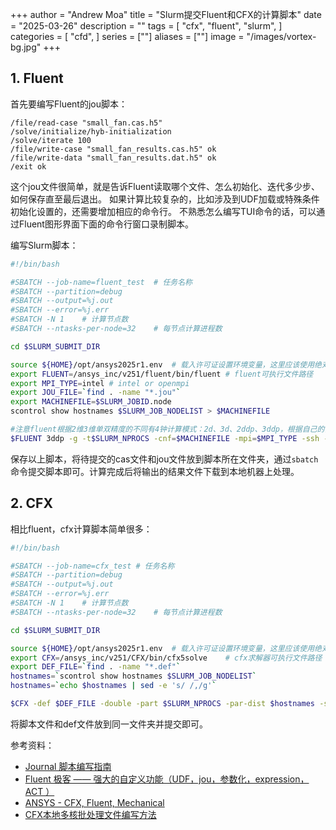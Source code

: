 +++
author = "Andrew Moa"
title = "Slurm提交Fluent和CFX的计算脚本"
date = "2025-03-26"
description = ""
tags = [
    "cfx",
    "fluent",
    "slurm",
]
categories = [
    "cfd",
]
series = [""]
aliases = [""]
image = "/images/vortex-bg.jpg"
+++

## 1. Fluent

首先要编写Fluent的jou脚本：
```text
/file/read-case "small_fan.cas.h5" 
/solve/initialize/hyb-initialization 
/solve/iterate 100 
/file/write-case "small_fan_results.cas.h5" ok 
/file/write-data "small_fan_results.dat.h5" ok 
/exit ok 
```
这个jou文件很简单，就是告诉Fluent读取哪个文件、怎么初始化、迭代多少步、如何保存直至最后退出。
如果计算比较复杂的，比如涉及到UDF加载或特殊条件初始化设置的，还需要增加相应的命令行。
不熟悉怎么编写TUI命令的话，可以通过Fluent图形界面下面的命令行窗口录制脚本。

编写Slurm脚本：
```Bash
#!/bin/bash 

#SBATCH --job-name=fluent_test	# 任务名称
#SBATCH --partition=debug 
#SBATCH --output=%j.out 
#SBATCH --error=%j.err 
#SBATCH -N 1	# 计算节点数
#SBATCH --ntasks-per-node=32	# 每节点计算进程数

cd $SLURM_SUBMIT_DIR

source ${HOME}/opt/ansys2025r1.env	# 载入许可证设置环境变量，这里应该使用绝对路径
export FLUENT=/ansys_inc/v251/fluent/bin/fluent	# fluent可执行文件路径
export MPI_TYPE=intel # intel or openmpi 
export JOU_FILE=`find . -name "*.jou"`
export MACHINEFILE=$SLURM_JOBID.node 
scontrol show hostnames $SLURM_JOB_NODELIST > $MACHINEFILE 

#注意fluent根据2维3维单双精度的不同有4钟计算模式：2d、3d、2ddp、3ddp，根据自己的需求选择对应的计算模式
$FLUENT 3ddp -g -t$SLURM_NPROCS -cnf=$MACHINEFILE -mpi=$MPI_TYPE -ssh -i $JOU_FILE

```
保存以上脚本，将待提交的cas文件和jou文件放到脚本所在文件夹，通过`sbatch`命令提交脚本即可。计算完成后将输出的结果文件下载到本地机器上处理。

## 2. CFX

相比fluent，cfx计算脚本简单很多：
```Bash
#!/bin/bash 

#SBATCH --job-name=cfx_test	# 任务名称
#SBATCH --partition=debug 
#SBATCH --output=%j.out 
#SBATCH --error=%j.err 
#SBATCH -N 1	# 计算节点数
#SBATCH --ntasks-per-node=32	# 每节点计算进程数

cd $SLURM_SUBMIT_DIR

source ${HOME}/opt/ansys2025r1.env	# 载入许可证设置环境变量，这里应该使用绝对路径
export CFX=/ansys_inc/v251/CFX/bin/cfx5solve	# cfx求解器可执行文件路径
export DEF_FILE=`find . -name "*.def"`
hostnames=`scontrol show hostnames $SLURM_JOB_NODELIST`
hostnames=`echo $hostnames | sed -e 's/ /,/g'`

$CFX -def $DEF_FILE -double -part $SLURM_NPROCS -par-dist $hostnames -start-method 'Intel MPI Distributed Parallel' -name $SLURM_JOB_NAME

```
将脚本文件和def文件放到同一文件夹并提交即可。

参考资料：
 - [Journal 脚本编写指南](https://static.fastonetech.com/Fluent%20jou%E8%84%9A%E6%9C%AC%E7%BC%96%E5%86%99%E6%8C%87%E5%8D%97.pdf)
 - [Fluent 极客 —— 强大的自定义功能（UDF，jou，参数化，expression，ACT ）](https://zhuanlan.zhihu.com/p/389105686)
 - [ANSYS - CFX, Fluent, Mechanical](https://www.ichec.ie/academic-services/national-hpc-service/software/ansys)
 - [CFX本地多核批处理文件编写方法](https://blog.csdn.net/wing_of_lyre/article/details/90080239)
